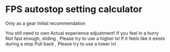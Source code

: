 # FPS autostop setting calculator

Only as a gear Initial recommendation

You still need to own Actual experience adjustment!
If you feel in a hurry Not fast enough, sliding , Please try to use a higher lvl
If it feels like it exists during a stop Pull back , Please try to use a lower lvl
